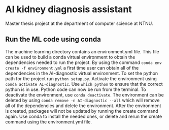 # AI kidney diagnosis assistant
Master thesis project at the department of computer science at NTNU.

## Run the ML code using conda
The machine learning directory contains an environment.yml file. This file can be used to build a conda virtual environment to obtain the dependencies needed to run the project. By using the command `conda env create -f environment.yml` a first time user can obtain all of the dependencies in the AI-diagnostic virtual environment. To set the python path for the project run `python setup.py`. Activate the environment using `conda activate AI-diagnostic`. Use `which python` to ensure that the correct python is in use. Python code can now be run from the terminal. To deactivate the environment, use `conda deactivate`. The environment can be deleted by using `conda remove -n AI-diagnostic --all` which will remove all of the dependencies and delete the environment. After the environment is created, packages will not be updated by running the create command again. Use conda to install the needed ones, or delete and rerun the create command using the environment.yml file.
